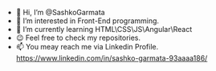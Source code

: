 - 👋 Hi, I’m @SashkoGarmata
- 👀 I’m interested in Front-End programming. 
- 🌱 I’m currently learning HTML\CSS\JS\Angular\React
- 😉 Feel free to check my repositories.
- 📫 You meay reach me via Linkedin Profile. https://www.linkedin.com/in/sashko-garmata-93aaaa186/

<!---
SashkoGarmata/SashkoGarmata is a ✨ special ✨ repository because its `README.md` (this file) appears on your GitHub profile.
You can click the Preview link to take a look at your changes.
--->
